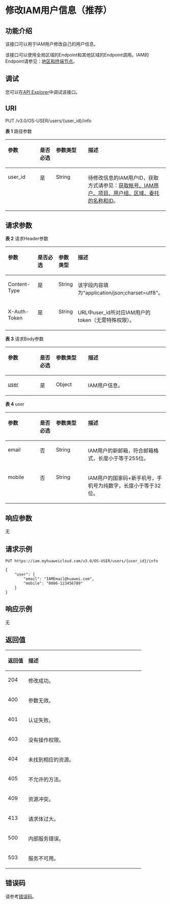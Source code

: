 # 修改IAM用户信息（推荐）<a name="iam_08_0010"></a>

## 功能介绍<a name="zh-cn_topic_0221482381_section13972161463512"></a>

该接口可以用于IAM用户修改自己的用户信息。

该接口可以使用全局区域的Endpoint和其他区域的Endpoint调用。IAM的Endpoint请参见：[地区和终端节点](https://developer.huaweicloud.com/endpoint?IAM)。

## 调试<a name="section11300143214019"></a>

您可以在[API Explorer](https://apiexplorer.developer.huaweicloud.com/apiexplorer/doc?product=IAM&api=UpdateUserInformation)中调试该接口。

## URI<a name="zh-cn_topic_0221482381_section89741148351"></a>

PUT /v3.0/OS-USER/users/\{user\_id\}/info

**表 1**  路径参数

<a name="zh-cn_topic_0221482381_table797611493519"></a>
<table><thead align="left"><tr id="zh-cn_topic_0221482381_row10975714103519"><th class="cellrowborder" valign="top" width="20%" id="mcps1.2.5.1.1"><p id="zh-cn_topic_0221482381_p1597661415359"><a name="zh-cn_topic_0221482381_p1597661415359"></a><a name="zh-cn_topic_0221482381_p1597661415359"></a>参数</p>
</th>
<th class="cellrowborder" valign="top" width="10%" id="mcps1.2.5.1.2"><p id="zh-cn_topic_0221482381_p697721453516"><a name="zh-cn_topic_0221482381_p697721453516"></a><a name="zh-cn_topic_0221482381_p697721453516"></a>是否必选</p>
</th>
<th class="cellrowborder" valign="top" width="20%" id="mcps1.2.5.1.3"><p id="zh-cn_topic_0221482381_p17977214133510"><a name="zh-cn_topic_0221482381_p17977214133510"></a><a name="zh-cn_topic_0221482381_p17977214133510"></a>参数类型</p>
</th>
<th class="cellrowborder" valign="top" width="50%" id="mcps1.2.5.1.4"><p id="zh-cn_topic_0221482381_p16978151433513"><a name="zh-cn_topic_0221482381_p16978151433513"></a><a name="zh-cn_topic_0221482381_p16978151433513"></a>描述</p>
</th>
</tr>
</thead>
<tbody><tr id="zh-cn_topic_0221482381_row15975111453517"><td class="cellrowborder" valign="top" width="20%" headers="mcps1.2.5.1.1 "><p id="zh-cn_topic_0221482381_p49785140357"><a name="zh-cn_topic_0221482381_p49785140357"></a><a name="zh-cn_topic_0221482381_p49785140357"></a>user_id</p>
</td>
<td class="cellrowborder" valign="top" width="10%" headers="mcps1.2.5.1.2 "><p id="zh-cn_topic_0221482381_p20979414183520"><a name="zh-cn_topic_0221482381_p20979414183520"></a><a name="zh-cn_topic_0221482381_p20979414183520"></a>是</p>
</td>
<td class="cellrowborder" valign="top" width="20%" headers="mcps1.2.5.1.3 "><p id="zh-cn_topic_0221482381_p297931493520"><a name="zh-cn_topic_0221482381_p297931493520"></a><a name="zh-cn_topic_0221482381_p297931493520"></a>String</p>
</td>
<td class="cellrowborder" valign="top" width="50%" headers="mcps1.2.5.1.4 "><p id="zh-cn_topic_0221482381_p197917146354"><a name="zh-cn_topic_0221482381_p197917146354"></a><a name="zh-cn_topic_0221482381_p197917146354"></a>待修改信息的IAM用户ID，获取方式请参见：<a href="获取帐号-IAM用户-项目-用户组-区域-委托的名称和ID.md">获取帐号、IAM用户、项目、用户组、区域、委托的名称和ID</a>。</p>
</td>
</tr>
</tbody>
</table>

## 请求参数<a name="zh-cn_topic_0221482381_section18980141419351"></a>

**表 2**  请求Header参数

<a name="zh-cn_topic_0221482381_HeaderParameter"></a>
<table><thead align="left"><tr id="zh-cn_topic_0221482381_row109814147359"><th class="cellrowborder" valign="top" width="20%" id="mcps1.2.5.1.1"><p id="zh-cn_topic_0221482381_p19982121419355"><a name="zh-cn_topic_0221482381_p19982121419355"></a><a name="zh-cn_topic_0221482381_p19982121419355"></a>参数</p>
</th>
<th class="cellrowborder" valign="top" width="20%" id="mcps1.2.5.1.2"><p id="zh-cn_topic_0221482381_p6982191416355"><a name="zh-cn_topic_0221482381_p6982191416355"></a><a name="zh-cn_topic_0221482381_p6982191416355"></a>是否必选</p>
</th>
<th class="cellrowborder" valign="top" width="10%" id="mcps1.2.5.1.3"><p id="zh-cn_topic_0221482381_p7982814113517"><a name="zh-cn_topic_0221482381_p7982814113517"></a><a name="zh-cn_topic_0221482381_p7982814113517"></a>参数类型</p>
</th>
<th class="cellrowborder" valign="top" width="50%" id="mcps1.2.5.1.4"><p id="zh-cn_topic_0221482381_p1983151443517"><a name="zh-cn_topic_0221482381_p1983151443517"></a><a name="zh-cn_topic_0221482381_p1983151443517"></a>描述</p>
</th>
</tr>
</thead>
<tbody><tr id="zh-cn_topic_0221482381_row69811714123520"><td class="cellrowborder" valign="top" width="20%" headers="mcps1.2.5.1.1 "><p id="zh-cn_topic_0221482381_p19983114183518"><a name="zh-cn_topic_0221482381_p19983114183518"></a><a name="zh-cn_topic_0221482381_p19983114183518"></a>Content-Type</p>
</td>
<td class="cellrowborder" valign="top" width="20%" headers="mcps1.2.5.1.2 "><p id="zh-cn_topic_0221482381_p169831814153519"><a name="zh-cn_topic_0221482381_p169831814153519"></a><a name="zh-cn_topic_0221482381_p169831814153519"></a>是</p>
</td>
<td class="cellrowborder" valign="top" width="10%" headers="mcps1.2.5.1.3 "><p id="zh-cn_topic_0221482381_p1498461463516"><a name="zh-cn_topic_0221482381_p1498461463516"></a><a name="zh-cn_topic_0221482381_p1498461463516"></a>String</p>
</td>
<td class="cellrowborder" valign="top" width="50%" headers="mcps1.2.5.1.4 "><p id="zh-cn_topic_0221482381_p1298413149357"><a name="zh-cn_topic_0221482381_p1298413149357"></a><a name="zh-cn_topic_0221482381_p1298413149357"></a>该字段内容填为“application/json;charset=utf8”。</p>
</td>
</tr>
<tr id="zh-cn_topic_0221482381_row1198110148352"><td class="cellrowborder" valign="top" width="20%" headers="mcps1.2.5.1.1 "><p id="zh-cn_topic_0221482381_p69854146355"><a name="zh-cn_topic_0221482381_p69854146355"></a><a name="zh-cn_topic_0221482381_p69854146355"></a>X-Auth-Token</p>
</td>
<td class="cellrowborder" valign="top" width="20%" headers="mcps1.2.5.1.2 "><p id="zh-cn_topic_0221482381_p1098511149357"><a name="zh-cn_topic_0221482381_p1098511149357"></a><a name="zh-cn_topic_0221482381_p1098511149357"></a>是</p>
</td>
<td class="cellrowborder" valign="top" width="10%" headers="mcps1.2.5.1.3 "><p id="zh-cn_topic_0221482381_p79856143352"><a name="zh-cn_topic_0221482381_p79856143352"></a><a name="zh-cn_topic_0221482381_p79856143352"></a>String</p>
</td>
<td class="cellrowborder" valign="top" width="50%" headers="mcps1.2.5.1.4 "><p id="zh-cn_topic_0221482381_p16986714163511"><a name="zh-cn_topic_0221482381_p16986714163511"></a><a name="zh-cn_topic_0221482381_p16986714163511"></a>URL中user_id所对应IAM用户的token（无需特殊权限）。</p>
</td>
</tr>
</tbody>
</table>

**表 3**  请求Body参数

<a name="zh-cn_topic_0221482381_requestParameter"></a>
<table><thead align="left"><tr id="zh-cn_topic_0221482381_row7986111414356"><th class="cellrowborder" valign="top" width="20%" id="mcps1.2.5.1.1"><p id="zh-cn_topic_0221482381_p1598710143357"><a name="zh-cn_topic_0221482381_p1598710143357"></a><a name="zh-cn_topic_0221482381_p1598710143357"></a>参数</p>
</th>
<th class="cellrowborder" valign="top" width="10%" id="mcps1.2.5.1.2"><p id="zh-cn_topic_0221482381_p14987121463513"><a name="zh-cn_topic_0221482381_p14987121463513"></a><a name="zh-cn_topic_0221482381_p14987121463513"></a>是否必选</p>
</th>
<th class="cellrowborder" valign="top" width="20%" id="mcps1.2.5.1.3"><p id="zh-cn_topic_0221482381_p13988014153516"><a name="zh-cn_topic_0221482381_p13988014153516"></a><a name="zh-cn_topic_0221482381_p13988014153516"></a>参数类型</p>
</th>
<th class="cellrowborder" valign="top" width="50%" id="mcps1.2.5.1.4"><p id="zh-cn_topic_0221482381_p198891453515"><a name="zh-cn_topic_0221482381_p198891453515"></a><a name="zh-cn_topic_0221482381_p198891453515"></a>描述</p>
</th>
</tr>
</thead>
<tbody><tr id="zh-cn_topic_0221482381_row1986151483519"><td class="cellrowborder" valign="top" width="20%" headers="mcps1.2.5.1.1 "><p id="zh-cn_topic_0221482381_p8989181411358"><a name="zh-cn_topic_0221482381_p8989181411358"></a><a name="zh-cn_topic_0221482381_p8989181411358"></a><a href="#zh-cn_topic_0221482381_request_Rq89User">user</a></p>
</td>
<td class="cellrowborder" valign="top" width="10%" headers="mcps1.2.5.1.2 "><p id="zh-cn_topic_0221482381_p8989614173515"><a name="zh-cn_topic_0221482381_p8989614173515"></a><a name="zh-cn_topic_0221482381_p8989614173515"></a>是</p>
</td>
<td class="cellrowborder" valign="top" width="20%" headers="mcps1.2.5.1.3 "><p id="zh-cn_topic_0221482381_p1899311483517"><a name="zh-cn_topic_0221482381_p1899311483517"></a><a name="zh-cn_topic_0221482381_p1899311483517"></a>Object</p>
</td>
<td class="cellrowborder" valign="top" width="50%" headers="mcps1.2.5.1.4 "><p id="zh-cn_topic_0221482381_p1499381414356"><a name="zh-cn_topic_0221482381_p1499381414356"></a><a name="zh-cn_topic_0221482381_p1499381414356"></a>IAM用户信息。</p>
</td>
</tr>
</tbody>
</table>

**表 4**  user

<a name="zh-cn_topic_0221482381_request_Rq89User"></a>
<table><thead align="left"><tr id="zh-cn_topic_0221482381_row129941214193515"><th class="cellrowborder" valign="top" width="20%" id="mcps1.2.5.1.1"><p id="zh-cn_topic_0221482381_p899591493510"><a name="zh-cn_topic_0221482381_p899591493510"></a><a name="zh-cn_topic_0221482381_p899591493510"></a>参数</p>
</th>
<th class="cellrowborder" valign="top" width="10%" id="mcps1.2.5.1.2"><p id="zh-cn_topic_0221482381_p99959145358"><a name="zh-cn_topic_0221482381_p99959145358"></a><a name="zh-cn_topic_0221482381_p99959145358"></a>是否必选</p>
</th>
<th class="cellrowborder" valign="top" width="20%" id="mcps1.2.5.1.3"><p id="zh-cn_topic_0221482381_p99961714123517"><a name="zh-cn_topic_0221482381_p99961714123517"></a><a name="zh-cn_topic_0221482381_p99961714123517"></a>参数类型</p>
</th>
<th class="cellrowborder" valign="top" width="50%" id="mcps1.2.5.1.4"><p id="zh-cn_topic_0221482381_p3996101473519"><a name="zh-cn_topic_0221482381_p3996101473519"></a><a name="zh-cn_topic_0221482381_p3996101473519"></a>描述</p>
</th>
</tr>
</thead>
<tbody><tr id="zh-cn_topic_0221482381_row119941114153513"><td class="cellrowborder" valign="top" width="20%" headers="mcps1.2.5.1.1 "><p id="zh-cn_topic_0221482381_p10997111414358"><a name="zh-cn_topic_0221482381_p10997111414358"></a><a name="zh-cn_topic_0221482381_p10997111414358"></a>email</p>
</td>
<td class="cellrowborder" valign="top" width="10%" headers="mcps1.2.5.1.2 "><p id="zh-cn_topic_0221482381_p169972148350"><a name="zh-cn_topic_0221482381_p169972148350"></a><a name="zh-cn_topic_0221482381_p169972148350"></a>否</p>
</td>
<td class="cellrowborder" valign="top" width="20%" headers="mcps1.2.5.1.3 "><p id="zh-cn_topic_0221482381_p11997014113515"><a name="zh-cn_topic_0221482381_p11997014113515"></a><a name="zh-cn_topic_0221482381_p11997014113515"></a>String</p>
</td>
<td class="cellrowborder" valign="top" width="50%" headers="mcps1.2.5.1.4 "><p id="zh-cn_topic_0221482381_p29987144353"><a name="zh-cn_topic_0221482381_p29987144353"></a><a name="zh-cn_topic_0221482381_p29987144353"></a>IAM用户的新邮箱，符合邮箱格式，长度小于等于255位。</p>
</td>
</tr>
<tr id="zh-cn_topic_0221482381_row6994214193519"><td class="cellrowborder" valign="top" width="20%" headers="mcps1.2.5.1.1 "><p id="zh-cn_topic_0221482381_p699816148353"><a name="zh-cn_topic_0221482381_p699816148353"></a><a name="zh-cn_topic_0221482381_p699816148353"></a>mobile</p>
</td>
<td class="cellrowborder" valign="top" width="10%" headers="mcps1.2.5.1.2 "><p id="zh-cn_topic_0221482381_p10998131493512"><a name="zh-cn_topic_0221482381_p10998131493512"></a><a name="zh-cn_topic_0221482381_p10998131493512"></a>否</p>
</td>
<td class="cellrowborder" valign="top" width="20%" headers="mcps1.2.5.1.3 "><p id="zh-cn_topic_0221482381_p899961414354"><a name="zh-cn_topic_0221482381_p899961414354"></a><a name="zh-cn_topic_0221482381_p899961414354"></a>String</p>
</td>
<td class="cellrowborder" valign="top" width="50%" headers="mcps1.2.5.1.4 "><p id="zh-cn_topic_0221482381_p199921413515"><a name="zh-cn_topic_0221482381_p199921413515"></a><a name="zh-cn_topic_0221482381_p199921413515"></a>IAM用户的国家码+新手机号，手机号为纯数字，长度小于等于32位。</p>
</td>
</tr>
</tbody>
</table>

## 响应参数<a name="zh-cn_topic_0221482381_section179991914153514"></a>

无

## 请求示例<a name="zh-cn_topic_0221482381_section701015103517"></a>

```
PUT https://iam.myhuaweicloud.com/v3.0/OS-USER/users/{user_id}/info
```

```
{
    "user": {
        "email": "IAMEmail@huawei.com",
        "mobile": "0086-123456789"
    }
}
```

## 响应示例<a name="zh-cn_topic_0221482381_section202101512353"></a>

无

## 返回值<a name="zh-cn_topic_0221482381_section93191523511"></a>

<a name="zh-cn_topic_0221482381_table2458"></a>
<table><thead align="left"><tr id="zh-cn_topic_0221482381_row2052015183513"><th class="cellrowborder" valign="top" width="15%" id="mcps1.1.3.1.1"><p id="zh-cn_topic_0221482381_p176111553515"><a name="zh-cn_topic_0221482381_p176111553515"></a><a name="zh-cn_topic_0221482381_p176111553515"></a>返回值</p>
</th>
<th class="cellrowborder" valign="top" width="85%" id="mcps1.1.3.1.2"><p id="zh-cn_topic_0221482381_p1571515163515"><a name="zh-cn_topic_0221482381_p1571515163515"></a><a name="zh-cn_topic_0221482381_p1571515163515"></a>描述</p>
</th>
</tr>
</thead>
<tbody><tr id="zh-cn_topic_0221482381_row2531512359"><td class="cellrowborder" valign="top" width="15%" headers="mcps1.1.3.1.1 "><p id="zh-cn_topic_0221482381_p510131573519"><a name="zh-cn_topic_0221482381_p510131573519"></a><a name="zh-cn_topic_0221482381_p510131573519"></a>204</p>
</td>
<td class="cellrowborder" valign="top" width="85%" headers="mcps1.1.3.1.2 "><p id="zh-cn_topic_0221482381_p1610111515352"><a name="zh-cn_topic_0221482381_p1610111515352"></a><a name="zh-cn_topic_0221482381_p1610111515352"></a>修改成功。</p>
</td>
</tr>
<tr id="zh-cn_topic_0221482381_row951415133518"><td class="cellrowborder" valign="top" width="15%" headers="mcps1.1.3.1.1 "><p id="zh-cn_topic_0221482381_p4101715143514"><a name="zh-cn_topic_0221482381_p4101715143514"></a><a name="zh-cn_topic_0221482381_p4101715143514"></a>400</p>
</td>
<td class="cellrowborder" valign="top" width="85%" headers="mcps1.1.3.1.2 "><p id="zh-cn_topic_0221482381_p0111715193513"><a name="zh-cn_topic_0221482381_p0111715193513"></a><a name="zh-cn_topic_0221482381_p0111715193513"></a>参数无效。</p>
</td>
</tr>
<tr id="zh-cn_topic_0221482381_row18516153352"><td class="cellrowborder" valign="top" width="15%" headers="mcps1.1.3.1.1 "><p id="zh-cn_topic_0221482381_p01120158351"><a name="zh-cn_topic_0221482381_p01120158351"></a><a name="zh-cn_topic_0221482381_p01120158351"></a>401</p>
</td>
<td class="cellrowborder" valign="top" width="85%" headers="mcps1.1.3.1.2 "><p id="zh-cn_topic_0221482381_p811151533513"><a name="zh-cn_topic_0221482381_p811151533513"></a><a name="zh-cn_topic_0221482381_p811151533513"></a>认证失败。</p>
</td>
</tr>
<tr id="zh-cn_topic_0221482381_row145161513351"><td class="cellrowborder" valign="top" width="15%" headers="mcps1.1.3.1.1 "><p id="zh-cn_topic_0221482381_p201211158359"><a name="zh-cn_topic_0221482381_p201211158359"></a><a name="zh-cn_topic_0221482381_p201211158359"></a>403</p>
</td>
<td class="cellrowborder" valign="top" width="85%" headers="mcps1.1.3.1.2 "><p id="zh-cn_topic_0221482381_p21291519354"><a name="zh-cn_topic_0221482381_p21291519354"></a><a name="zh-cn_topic_0221482381_p21291519354"></a>没有操作权限。</p>
</td>
</tr>
<tr id="zh-cn_topic_0221482381_row35515133516"><td class="cellrowborder" valign="top" width="15%" headers="mcps1.1.3.1.1 "><p id="zh-cn_topic_0221482381_p141313156357"><a name="zh-cn_topic_0221482381_p141313156357"></a><a name="zh-cn_topic_0221482381_p141313156357"></a>404</p>
</td>
<td class="cellrowborder" valign="top" width="85%" headers="mcps1.1.3.1.2 "><p id="zh-cn_topic_0221482381_p12131915153519"><a name="zh-cn_topic_0221482381_p12131915153519"></a><a name="zh-cn_topic_0221482381_p12131915153519"></a>未找到相应的资源。</p>
</td>
</tr>
<tr id="zh-cn_topic_0221482381_row1553156353"><td class="cellrowborder" valign="top" width="15%" headers="mcps1.1.3.1.1 "><p id="zh-cn_topic_0221482381_p201491518351"><a name="zh-cn_topic_0221482381_p201491518351"></a><a name="zh-cn_topic_0221482381_p201491518351"></a>405</p>
</td>
<td class="cellrowborder" valign="top" width="85%" headers="mcps1.1.3.1.2 "><p id="zh-cn_topic_0221482381_p10143159357"><a name="zh-cn_topic_0221482381_p10143159357"></a><a name="zh-cn_topic_0221482381_p10143159357"></a>不允许的方法。</p>
</td>
</tr>
<tr id="zh-cn_topic_0221482381_row25171515350"><td class="cellrowborder" valign="top" width="15%" headers="mcps1.1.3.1.1 "><p id="zh-cn_topic_0221482381_p815161518354"><a name="zh-cn_topic_0221482381_p815161518354"></a><a name="zh-cn_topic_0221482381_p815161518354"></a>409</p>
</td>
<td class="cellrowborder" valign="top" width="85%" headers="mcps1.1.3.1.2 "><p id="zh-cn_topic_0221482381_p12155156357"><a name="zh-cn_topic_0221482381_p12155156357"></a><a name="zh-cn_topic_0221482381_p12155156357"></a>资源冲突。</p>
</td>
</tr>
<tr id="zh-cn_topic_0221482381_row195815133511"><td class="cellrowborder" valign="top" width="15%" headers="mcps1.1.3.1.1 "><p id="zh-cn_topic_0221482381_p1716101512354"><a name="zh-cn_topic_0221482381_p1716101512354"></a><a name="zh-cn_topic_0221482381_p1716101512354"></a>413</p>
</td>
<td class="cellrowborder" valign="top" width="85%" headers="mcps1.1.3.1.2 "><p id="zh-cn_topic_0221482381_p12161715153510"><a name="zh-cn_topic_0221482381_p12161715153510"></a><a name="zh-cn_topic_0221482381_p12161715153510"></a>请求体过大。</p>
</td>
</tr>
<tr id="zh-cn_topic_0221482381_row125101553519"><td class="cellrowborder" valign="top" width="15%" headers="mcps1.1.3.1.1 "><p id="zh-cn_topic_0221482381_p717131518358"><a name="zh-cn_topic_0221482381_p717131518358"></a><a name="zh-cn_topic_0221482381_p717131518358"></a>500</p>
</td>
<td class="cellrowborder" valign="top" width="85%" headers="mcps1.1.3.1.2 "><p id="zh-cn_topic_0221482381_p201831553515"><a name="zh-cn_topic_0221482381_p201831553515"></a><a name="zh-cn_topic_0221482381_p201831553515"></a>内部服务错误。</p>
</td>
</tr>
<tr id="zh-cn_topic_0221482381_row35201593520"><td class="cellrowborder" valign="top" width="15%" headers="mcps1.1.3.1.1 "><p id="zh-cn_topic_0221482381_p318101511355"><a name="zh-cn_topic_0221482381_p318101511355"></a><a name="zh-cn_topic_0221482381_p318101511355"></a>503</p>
</td>
<td class="cellrowborder" valign="top" width="85%" headers="mcps1.1.3.1.2 "><p id="zh-cn_topic_0221482381_p151921510356"><a name="zh-cn_topic_0221482381_p151921510356"></a><a name="zh-cn_topic_0221482381_p151921510356"></a>服务不可用。</p>
</td>
</tr>
</tbody>
</table>

## 错误码<a name="zh-cn_topic_0221482381_section21911517356"></a>

请参考[错误码](错误码.md)。

